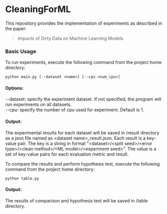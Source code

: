 # CleaningForML
This repository provides the implementation of experiments as described in the paper:
> Impacts of Dirty Data on Machine Learning Models

### Basic Usage
To run experiments, execute the following command from the project home directory:

```
python main.py [--dataset <name>] [--cpu <num_cpu>] 
```

#### Options:
--dataset: specify the experiment dataset. If not specified, the program will run experiments on all datasets.<br>
--cpu: specify the number of cpu used for experiment. Default is 1.

#### Output:
The experimental results for each dataset will be saved in /result directory as a json file named as \<dataset name\>\_result.json. Each result is a key-value pair. The key is a string in format "\<dataset\>/\<split seed\>/\<error type\>/\<clean method\>/\<ML model\>/\<experiment seed\>". The value is a set of key-value pairs for each evaluation metric and result.

To compare the results and perform hypothesis test, execute the following command from the project home directory:

```
python table.py
```

#### Output:
The results of comparison and hypothesis test will be saved in /table directory.










